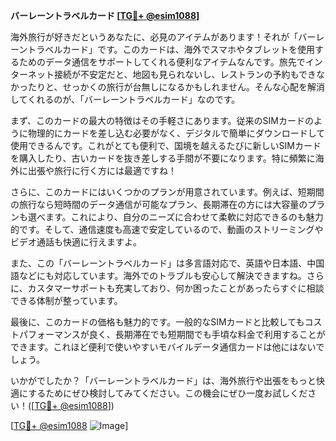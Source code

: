 **バーレーントラベルカード [[TG💪+ @esim1088](https://t.me/s/esim1088)]**

海外旅行が好きだというあなたに、必見のアイテムがあります！それが「バーレーントラベルカード」です。このカードは、海外でスマホやタブレットを使用するためのデータ通信をサポートしてくれる便利なアイテムなんです。旅先でインターネット接続が不安定だと、地図も見られないし、レストランの予約もできなかったりと、せっかくの旅行が台無しになるかもしれません。そんな心配を解消してくれるのが、「バーレーントラベルカード」なのです。

まず、このカードの最大の特徴はその手軽さにあります。従来のSIMカードのように物理的にカードを差し込む必要がなく、デジタルで簡単にダウンロードして使用できるんです。これがとても便利で、国境を越えるたびに新しいSIMカードを購入したり、古いカードを抜き差しする手間が不要になります。特に頻繁に海外に出張や旅行に行く方には最適ですね！

さらに、このカードにはいくつかのプランが用意されています。例えば、短期間の旅行なら短時間のデータ通信が可能なプラン、長期滞在の方には大容量のプランも選べます。これにより、自分のニーズに合わせて柔軟に対応できるのも魅力的です。そして、通信速度も高速で安定しているので、動画のストリーミングやビデオ通話も快適に行えますよ。

また、この「バーレーントラベルカード」は多言語対応で、英語や日本語、中国語などにも対応しています。海外でのトラブルも安心して解決できますね。さらに、カスタマーサポートも充実しており、何か困ったことがあったらすぐに相談できる体制が整っています。

最後に、このカードの価格も魅力的です。一般的なSIMカードと比較してもコストパフォーマンスが良く、長期滞在でも短期間でも手頃な料金で利用することができます。これほど便利で使いやすいモバイルデータ通信カードは他にはないでしょう。

いかがでしたか？「バーレーントラベルカード」は、海外旅行や出張をもっと快適にするためにぜひ検討してみてください。この機会にぜひ一度お試しください！([[TG💪+ @esim1088](https://t.me/s/esim1088)])

[[TG💪+ @esim1088](https://t.me/s/esim1088) ![Image](https://i.postimg.cc/Y0z9fWf4/image.png)]